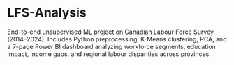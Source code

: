# LFS-Analysis
End-to-end unsupervised ML project on Canadian Labour Force Survey (2014–2024). Includes Python preprocessing, K-Means clustering, PCA, and a 7-page Power BI dashboard analyzing workforce segments, education impact, income gaps, and regional labour disparities across provinces.
